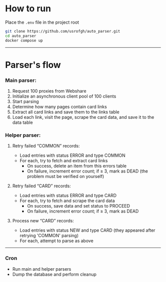 # How to run

Place the `.env` file in the project root
```bash
git clone https://github.com/usrofgh/auto_parser.git
cd auto_parser
docker compose up
```
---

# Parser's flow

### Main parser:

1. Request 100 proxies from Webshare 
2. Initialize an asynchronous client pool of 100 clients 
3. Start parsing 
4. Determine how many pages contain card links 
5. Extract all card links and save them to the links table 
6. Load each link, visit the page, scrape the card data, and save it to the data table

### Helper parser:

1. Retry failed “COMMON” records:
   * Load entries with status ERROR and type COMMON 
   * For each, try to fetch and extract card links 
     * On success, delete an item from this errors table
     * On failure, increment error count; if ≥ 3, mark as DEAD (the problem must be verified on yourself)


2. Retry failed “CARD” records:
   * Load entries with status ERROR and type CARD
   * For each, try to fetch and scrape the card data
     * On success, save data and set status to PROCEED 
     * On failure, increment error count; if ≥ 3, mark as DEAD


3. Process new “CARD” records:
   * Load entries with status NEW and type CARD (they appeared after retrying 'COMMON' parsing) 
   * For each, attempt to parse as above

---

### Cron
* Run main and helper parsers 
* Dump the database and perform cleanup
